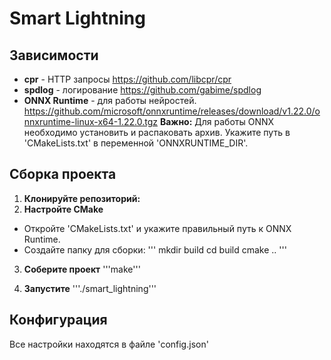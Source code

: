 # Smart Lightning 

## Зависимости
* **cpr** - HTTP запросы https://github.com/libcpr/cpr
* **spdlog** - логирование https://github.com/gabime/spdlog
* **ONNX Runtime** - для работы нейростей. 
https://github.com/microsoft/onnxruntime/releases/download/v1.22.0/onnxruntime-linux-x64-1.22.0.tgz
**Важно:** Для работы ONNX необходимо установить и распаковать архив. Укажите путь в 'CMakeLists.txt' в переменной 'ONNXRUNTIME_DIR'.

## Сборка проекта

1. **Клонируйте репозиторий:**
2. **Настройте CMake**
* Откройте 'CMakeLists.txt' и укажите правильный путь к ONNX Runtime.
* Создайте папку для сборки:
    '''
    mkdir build
    cd build
    cmake ..
    '''

3. **Соберите проект**
 '''make'''

4. **Запустите**
 '''./smart_lightning'''

## Конфигурация
Все настройки находятся в файле 'config.json'